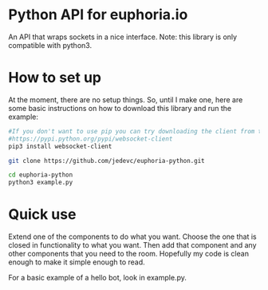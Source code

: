 # Python API for euphoria.io
An API that wraps sockets in a nice interface. Note: this library is only compatible with python3.

# How to set up
At the moment, there are no setup things. So, until I make one, here are some basic instructions on how to download this library and run the example:

```bash
#If you don't want to use pip you can try downloading the client from the webpage at
#https://pypi.python.org/pypi/websocket-client
pip3 install websocket-client

git clone https://github.com/jedevc/euphoria-python.git

cd euphoria-python
python3 example.py
```

# Quick use
Extend one of the components to do what you want. Choose the one that is closed in functionality to what you want. Then add that component and any other components that you need to the room. Hopefully my code is clean enough to make it simple enough to read.

For a basic example of a hello bot, look in example.py.
